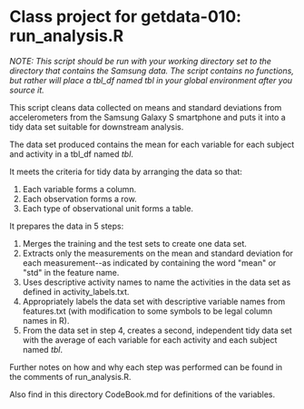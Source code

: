 # Class project for getdata-010: run_analysis.R

*NOTE: This script should be run with your working directory set to the directory that contains the Samsung data. The script contains no functions, but rather will place a tbl\_df named tbl in your global environment after you source it.*

This script cleans data collected on means and standard deviations from accelerometers from the Samsung Galaxy S smartphone and puts it into a tidy data set suitable for downstream analysis.

The data set produced contains the mean for each variable for each subject and activity in a tbl\_df named *tbl*.

It meets the criteria for tidy data by arranging the data so that:

1. Each variable forms a column.
2. Each observation forms a row.
3. Each type of observational unit forms a table.

It prepares the data in 5 steps:

1. Merges the training and the test sets to create one data set.
2. Extracts only the measurements on the mean and standard deviation for each measurement--as indicated by containing the word "mean" or "std" in the feature name.
3. Uses descriptive activity names to name the activities in the data set as defined in activity_labels.txt.
4. Appropriately labels the data set with descriptive variable names from features.txt (with modification to some symbols to be legal column names in R). 
5. From the data set in step 4, creates a second, independent tidy data set with the average of each variable for each activity and each subject named *tbl*.

Further notes on how and why each step was performed can be found in the comments of run_analysis.R.

Also find in this directory CodeBook.md for definitions of the variables.